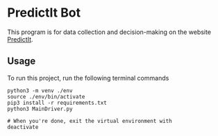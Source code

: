 # PredictIt Bot

This program is for data collection and decision-making on the website [PredictIt](https://predictit.com).

## Usage

To run this project, run the following terminal commands

```
python3 -m venv ./env
source ./env/bin/activate
pip3 install -r requirements.txt
python3 MainDriver.py

# When you're done, exit the virtual environment with
deactivate
```
